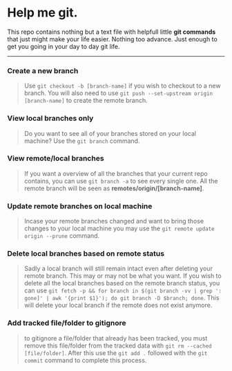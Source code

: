 # Help me git.
This repo contains nothing but a text file with helpfull little **git commands** that just might make your life easier. Nothing too advance. Just enough to get you going in your day to day git life.

---

### Create a new branch
> Use ```git checkout -b [branch-name]``` if you wish to checkout to a new branch. You will also need to use ```git push --set-upstream origin [branch-name]``` to create the remote branch.

### View local branches only
> Do you want to see all of your branches stored on your local machine? Use the ```git branch``` command.

### View remote/local branches
> If you want a overview of all the branches that your current repo contains, you can use 
```git branch -a```  to see every single one. All the remote branch will be seen as
**remotes/origin/[branch-name]**.

### Update remote branches on local machine
> Incase your remote branches changed and want to bring those changes to your local machine you may use the ```git remote update origin --prune``` command.

### Delete local branches based on remote status
> Sadly a local branch will still remain intact even after deleting your remote branch. This may or may not be what you want. If you wish to delete all the local branches based on the remote branch status, you can use 
```git fetch -p && for branch in $(git branch -vv | grep ': gone]' | awk '{print $1}'); do git branch -D $branch; done```. This will delete your local branch if the remote does not exist anymore.

### Add tracked file/folder to gitignore
> to gitignore a file/folder that already has been tracked, you must remove this file/folder from the tracked data with ```git rm --cached [file/folder]```. After this use the ```git add .``` followed with the ```git commit``` command to complete this process.

